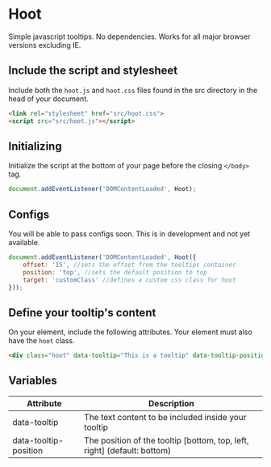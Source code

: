 # Hoot
Simple javascript tooltips. No dependencies. Works for all major browser versions excluding IE.


## Include the script and stylesheet
Include both the `hoot.js` and `hoot.css` files found in the src directory in the head of your document.

```html
<link rel="stylesheet" href="src/hoot.css">
<script src="src/hoot.js"></script>
```


## Initializing
Initialize the script at the bottom of your page before the closing `</body>` tag.
```javascript
document.addEventListener('DOMContentLoaded', Hoot);
```


## Configs
You will be able to pass configs soon. This is in development and not yet available.
```javascript
document.addEventListener('DOMContentLoaded', Hoot({
    offset: '15', //sets the offset from the tooltips container
    position: 'top', //sets the default position to top
    target: 'customClass' //defines a custom css class for hoot
}));
```


## Define your tooltip's content
On your element, include the following attributes. Your element must also have the `hoot` class.
```html
<div class="hoot" data-tooltip="This is a tooltip" data-tooltip-position="bottom">Hover Me</div>
```


## Variables

Attribute | Description
--------- | -----------
data-tooltip | The text content to be included inside your tooltip
data-tooltip-position | The position of the tooltip [bottom, top, left, right] (default: bottom)
